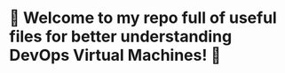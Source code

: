 # :taco: Welcome to my repo full of useful files for better understanding DevOps Virtual Machines! :taco: #
